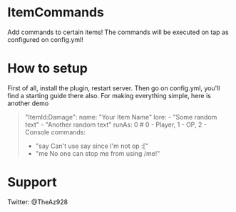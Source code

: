 # ItemCommands
Add commands to certain items! The commands will be executed on tap as configured on config.yml! 

# How to setup
First of all, install the plugin, restart server. Then go on config.yml, you'll find a starting guide there also. For making everything simple, here is another demo

> "ItemId:Damage":
>   name: "Your Item Name"
>   lore:
>     - "Some random text"
>     - "Another random text"
>   runAs: 0 # 0 - Player, 1 - OP, 2 - Console
>   commands:
>    - "say Can't use say since I'm not op :["
>    - "me No one can stop me from using /me!"


 # Support
 Twitter: @TheAz928
